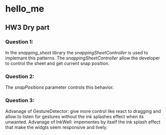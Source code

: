 # hello_me
## HW3 Dry part
### Question 1:
In the *snapping_sheet* library the *snappingSheetController* is used to implemant this patterns.
The *snappingSheetController* allow the developer to control the sheet and get current snap position.
### Question 2:
The *snapPositions* parameter controls this behavior.
### Question 3:
Advanage of GestureDetector: give more control like react to dragging and allow to listen for gestures without the ink splashes effect when its unwanted.
Advanage of InkWell: impementes by itself the ink splash effect that make the widgts seem responsive and lively.